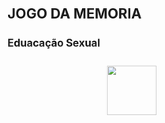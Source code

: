 <h1> JOGO DA MEMORIA </h1> 
<h2> Eduacação Sexual </h2>

<div  align="center"> 
  <div style="display: inline_block"><br>
  <img align="center" height="100" width="100" src="[https://i.pinimg.com/564x/f3/af/ca/f3afca0ff6dc48aab96b24f7173b2cca.jpg](https://i.pinimg.com/564x/74/a7/3a/74a73a5eae784e53143ed440531e54c2.jpg)">
</div>
